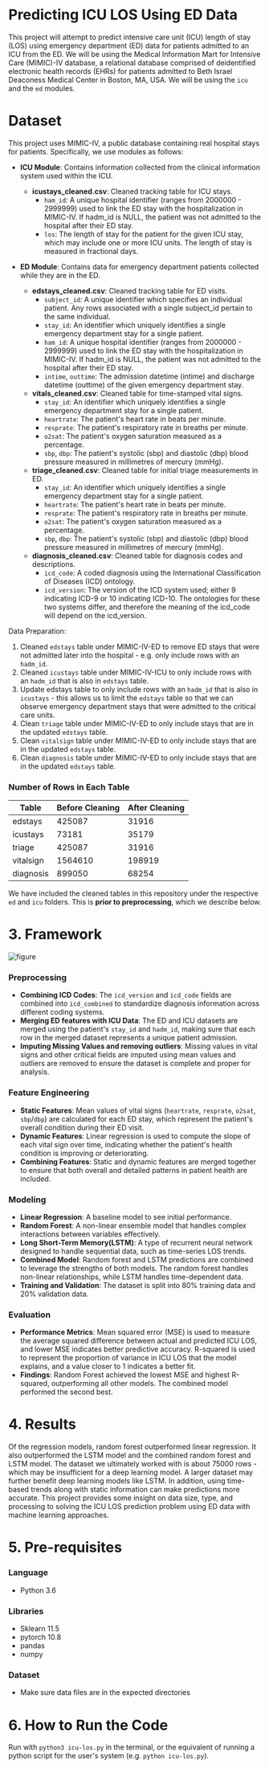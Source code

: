 # Predicting ICU LOS Using ED Data

This project will attempt to predict intensive care unit (ICU) length of stay (LOS) using emergency department (ED) data for patients admitted to an ICU from the ED. We will be using the Medical Information Mart for Intensive Care (MIMIC)-IV database, a relational database comprised of deidentified electronic health records (EHRs) for patients admitted to Beth Israel Deaconess Medical Center in Boston, MA, USA. We will be using the `icu` and the `ed` modules. 

# Dataset

This project uses MIMIC-IV, a public database containing real hospital stays for patients. Specifically, we use modules as follows: 

- **ICU Module**: Contains information collected from the clinical information system used within the ICU. 
    - **icustays_cleaned.csv**: Cleaned tracking table for ICU stays. 
        - `ham_id`: A unique hospital identifier (ranges from 2000000 - 2999999) used to link the ED stay with the hospitalization in MIMIC-IV. If hadm_id is NULL, the patient was not admitted to the hospital after their ED stay.
        - `los`: The length of stay for the patient for the given ICU stay, which may include one or more ICU units. The length of stay is measured in fractional days.

- **ED Module**: Contains data for emergency department patients collected while they are in the ED. 
    - **edstays_cleaned.csv**: Cleaned tracking table for ED visits. 
        - `subject_id`: A unique identifier which specifies an individual patient. Any rows associated with a single subject_id pertain to the same individual. 
        - `stay_id`: An identifier which uniquely identifies a single emergency department stay for a single patient. 
        - `ham_id`: A unique hospital identifier (ranges from 2000000 - 2999999) used to link the ED stay with the hospitalization in MIMIC-IV. If hadm_id is NULL, the patient was not admitted to the hospital after their ED stay.
        - `intime`, `outtime`: The admission datetime (intime) and discharge datetime (outtime) of the given emergency department stay. 
    - **vitals_cleaned.csv**: Cleaned table for time-stamped vital signs. 
        - `stay_id`: An identifier which uniquely identifies a single emergency department stay for a single patient. 
        - `heartrate`: The patient's heart rate in beats per minute.
        - `resprate`: The patient's respiratory rate in breaths per minute.
        - `o2sat`: The patient's oxygen saturation measured as a percentage.
        - `sbp`, `dbp`: The patient's systolic (sbp) and diastolic (dbp) blood pressure measured in millimetres of mercury (mmHg).
    - **triage_cleaned.csv**: Cleaned table for initial triage measurements in ED. 
        - `stay_id`: An identifier which uniquely identifies a single emergency department stay for a single patient. 
        - `heartrate`: The patient's heart rate in beats per minute.
        - `resprate`: The patient's respiratory rate in breaths per minute.
        - `o2sat`: The patient's oxygen saturation measured as a percentage.
        - `sbp`, `dbp`: The patient's systolic (sbp) and diastolic (dbp) blood pressure measured in millimetres of mercury (mmHg).
    - **diagnosis_cleaned.csv**: Cleaned table for diagnosis codes and descriptions. 
        - `icd_code`: A coded diagnosis using the International Classification of Diseases (ICD) ontology.
        - `icd_version`: The version of the ICD system used; either 9 indicating ICD-9 or 10 indicating ICD-10. The ontologies for these two systems differ, and therefore the meaning of the icd_code will depend on the icd_version.

Data Preparation:

1. Cleaned `edstays` table under MIMIC-IV-ED to remove ED stays that were not admitted later into the hospital - e.g. only include rows with an `hadm_id`. 
2. Cleaned `icustays` table under MIMIC-IV-ICU to only include rows with an `hadm_id` that is also in `edstays` table.
3. Update edstays table to only include rows with an `hadm_id` that is also in `icustays` - this allows us to limit the `edstays` table so that we can observe emergency department stays that were admitted to the critical care units.
4. Clean `triage` table under MIMIC-IV-ED to only include stays that are in the updated `edstays` table.
5. Clean `vitalsign` table under MIMIC-IV-ED to only include stays that are in the updated `edstays` table.
6. Clean `diagnosis` table under MIMIC-IV-ED to only include stays that are in the updated `edstays` table.

### Number of Rows in Each Table
| Table              | Before Cleaning | After Cleaning |
| ---------------- | ------ | ---- |
| edstays       | 425087 | 31916 |
| icustays      |   73181   | 35179 |
| triage        |  425087   | 31916 |
| vitalsign |  1564610   | 198919 |
| diagnosis | 899050 | 68254 |

We have included the cleaned tables in this repository under the respective `ed` and `icu` folders. This is **prior to preprocessing**, which we describe below.

# 3. Framework

![figure](https://github.com/user-attachments/assets/a8ec38ec-a66a-4392-8b02-93c2dd65d9ed)

**<h3>Preprocessing</h3>**

- **Combining ICD Codes**:
The `icd_version` and `icd_code` fields are combined into `icd_combined` to standardize diagnosis information across different coding systems. 
- **Merging ED features with ICU Data**: The ED and ICU datasets are merged using the patient's `stay_id` and `hadm_id`, making sure that each row in the merged dataset represents a unique patient admission.
- **Imputing Missing Values and removing outliers**: Missing values in vital signs and other critical fields are imputed using mean values and outliers are removed to ensure the dataset is complete and proper for analysis.

**<h3>Feature Engineering</h3>**

- **Static Features**: Mean values of vital signs (`heartrate`, `resprate`, `o2sat`, `sbp`/`dbp`) are calculated for each ED stay, which represent the patient's overall condition during their ED visit.
- **Dynamic Features**: Linear regression is used to compute the slope of each vital sign over time, indicating whether the patient's health condition is improving or deteriorating.
- **Combining Features**: Static and dynamic features are merged together to ensure that both overall and detailed patterns in patient health are included.

**<h3>Modeling</h3>**

- **Linear Regression**: A baseline model to see initial performance.
- **Random Forest**: A non-linear ensemble model that handles complex interactions between variables effectively.
- **Long Short-Term Memory(LSTM)**: A type of recurrent neural network designed to handle sequential data, such as time-series LOS trends. 
- **Combined Model**: Random forest and LSTM predictions are combined to leverage the strengths of both models. The random forest handles non-linear relationships, while LSTM handles time-dependent data. 
- **Training and Validation**: The dataset is split into 80% training data and 20% validation data.

**<h3>Evaluation</h3>**
- **Performance Metrics**: Mean squared error (MSE) is used to measure the average squared difference between actual and predicted ICU LOS, and lower MSE indicates better predictive accuracy.
R-squared is used to represent the proportion of variance in ICU LOS that the model explains, and a value closer to 1 indicates a better fit. 
- **Findings**: Random Forest achieved the lowest MSE and highest R-squared, outperforming all other models. The combined model performed the second best. 


# 4. Results

Of the regression models, random forest outperformed linear regression. It also outperformed the LSTM model and the combined random forest and LSTM model. The dataset we ultimately worked with is about 75000 rows - which may be insufficient for a deep learning model. A larger dataset may further benefit deep learning models like LSTM. In addition, using time-based trends along with static information can make predictions more accurate. This project provides some insight on data size, type, and processing to solving the ICU LOS prediction problem using ED data with machine learning approaches. 


# 5. Pre-requisites

**<h3>Language</h3>**
- Python 3.6

**<h3>Libraries</h3>**
- Sklearn 11.5
- pytorch 10.8
- pandas
- numpy

**<h3>Dataset</h3>**
- Make sure data files are in the expected directories

# 6. How to Run the Code

Run with `python3 icu-los.py` in the terminal, or the equivalent of running a python script for the user's system (e.g. `python icu-los.py`).
